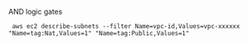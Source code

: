 
AND logic gates
```
 aws ec2 describe-subnets --filter Name=vpc-id,Values=vpc-xxxxxx "Name=tag:Nat,Values=1" "Name=tag:Public,Values=1"
```
